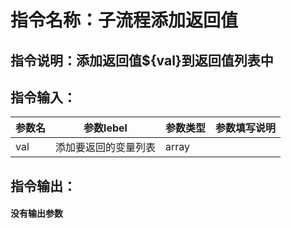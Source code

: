 # 指令名称：子流程添加返回值
## 指令说明：添加返回值$\{val\}到返回值列表中
## 指令输入：

 | 参数名 | 参数lebel | 参数类型 | 参数填写说明 | 
 | ------------- | ------------- | ------------- | ------------- |
 | val | 添加要返回的变量列表 | array |  |


## 指令输出：

#### 没有输出参数
	
